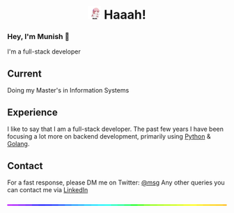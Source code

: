<h1 align='center'>
  <img src="./dancin.gif" alt="dancin" width="30"/>
  <b>Haaah!</b>
</h1>

### Hey, I'm Munish 👋

I'm a full-stack developer
## Current
Doing my Master's in Information Systems
## Experience
I like to say that I am a full-stack developer. The past few years I have been focusing a lot more on backend development, primarily using [Python](https://www.python.org/) & [Golang](https://go.dev/).
## Contact
For a fast response, please DM me on Twitter: [@msg](https://twitter.com/direct_messages/create/munishmummadi) 
Any other queries you can contact me via [LinkedIn](https://www.linkedin.com/in/munishmummadi) 

<img style="width:100%;height:3px;" src="./bar.gif" />
